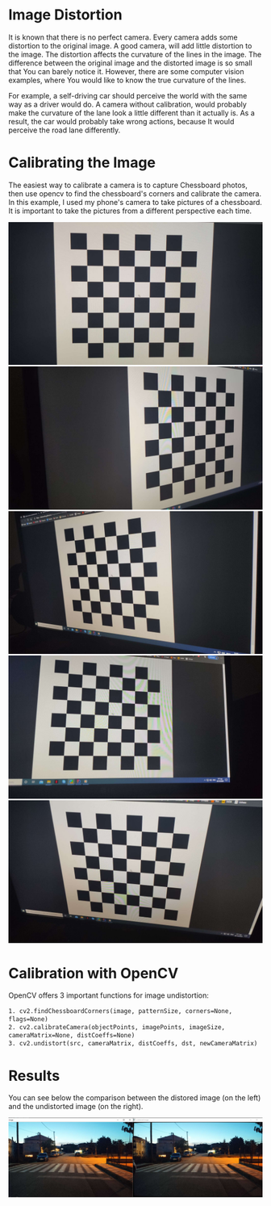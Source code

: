# Image Distortion
It is known that there is no perfect camera. Every camera adds some distortion to the original image. A good camera, will add little distortion to the image.
The distortion affects the curvature of the lines in the image. The difference between the original image and the distorted image is so small that You can barely notice it.
However, there are some computer vision examples, where You would like to know the true curvature of the lines.

For example, a self-driving car should perceive the world with the same way as a driver would do. A camera without calibration, would probably
make the curvature of the lane look a little different than it actually is. As a result, the car would probably take wrong actions, because It would perceive the road lane
differently.

# Calibrating the Image
The easiest way to calibrate a camera is to capture Chessboard photos, then use opencv to find the chessboard's corners and calibrate the camera. In this example, 
I used my phone's camera to take pictures of a chessboard. It is important to take the pictures from a different perspective each time.

![Chessboard image1](https://github.com/kochlisGit/Computer-Vision-Algorithms/blob/master/Camera%20Calibration/images/chessboard1.JPEG)
![Chessboard image2](https://github.com/kochlisGit/Computer-Vision-Algorithms/blob/master/Camera%20Calibration/images/chessboard2.JPEG)
![Chessboard image3](https://github.com/kochlisGit/Computer-Vision-Algorithms/blob/master/Camera%20Calibration/images/chessboard3.JPEG)
![Chessboard image4](https://github.com/kochlisGit/Computer-Vision-Algorithms/blob/master/Camera%20Calibration/images/chessboard4.JPEG)
![Chessboard image5](https://github.com/kochlisGit/Computer-Vision-Algorithms/blob/master/Camera%20Calibration/images/chessboard5.JPEG)

# Calibration with OpenCV
OpenCV offers 3 important functions for image undistortion:

    1. cv2.findChessboardCorners(image, patternSize, corners=None, flags=None)
    2. cv2.calibrateCamera(objectPoints, imagePoints, imageSize, cameraMatrix=None, distCoeffs=None)
    3. cv2.undistort(src, cameraMatrix, distCoeffs, dst, newCameraMatrix)
    
# Results
You can see below the comparison between the distored image (on the left) and the undistorted image (on the right).

![comparison image](https://github.com/kochlisGit/Computer-Vision-Algorithms/blob/master/Camera%20Calibration/images/comparison.png)

